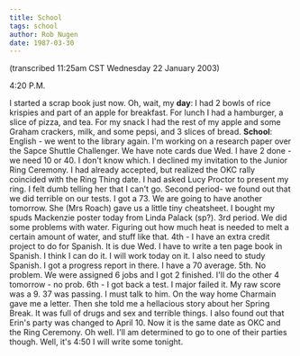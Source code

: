 ```yaml
---
title: School
tags: school
author: Rob Nugen
date: 1987-03-30
---
```


<p class=note>(transcribed 11:25am CST Wednesday 22 January 2003)</p>

<p class=date>4:20 P.M.</p>

<p>I started a scrap book just now.  Oh, wait, my <b>day</b>: I had 2
bowls of rice krispies and part of an apple for breakfast.  For lunch
I had a hamburger, a slice of pizza, and tea.  For my snack I had the
rest of my apple and some Graham crackers, milk, and some pepsi, and 3
slices of bread. <b>School</b>: English - we went to the library
again.  I'm working on a research paper over the Sapce Shuttle
Challenger.  We have note cards due Wed.  I have 2 done - we need 10
or 40.  I don't know which.  I declined my invitation to the Junior
Ring Ceremony.  I had already accepted, but realized the OKC rally
coincided with the Ring Thing date.  I had asked Lucy Proctor to
present my ring.  I felt dumb telling her that I can't go.  Second
period- we found out that we did terrible on our tests.  I got a 73.
We are going to have another tomorrow.  She (Mrs Roach) gave us a
little tiny cheatsheet. I bought my spuds Mackenzie poster today from
Linda Palack (sp?).  3rd period.  We did some problems with water.
Figuring out how much heat is needed to melt a certain amount of
water, and stuff like that.  4th - I have an extra credit project to
do for Spanish.  It is due Wed.  I have to write a ten page book in
Spanish.  I think I can do it.  I will work today on it.  I also need
to study Spanish.  I got a progress report in there.  I have a 70
average.  5th.  No problem.  We were assigned 6 jobs and I got 2
finished.  I'll do the other 4 tomorrow - no prob.  6th - I got back a
test.  I major failed it.  My raw score was a 9. 37 was passing.  I
must talk to him.  On the way home Charmain gave me a letter.  Then
she told me a hellacious story about her Spring Break.  It was full
of drugs and sex and terrible things.  I also found out that Erin's
party was changed to April 10.  Now it is the same date as OKC and the
Ring Ceremony.  Oh well.  I'll am determined to go to one of their
parties though.  Well, it's 4:50 I will write some tonight.</p>
